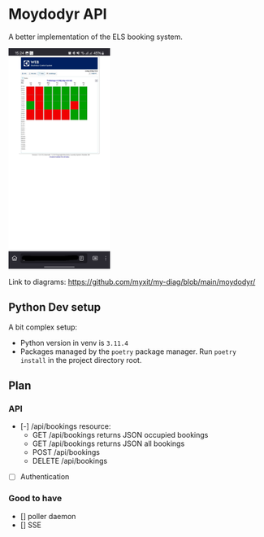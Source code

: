 # Moydodyr API
A better implementation of the ELS booking system.

<img src="./doc/images/Screenshot_20240518_152428_Firefox.jpg" alt="Old interface screenshot" width="200"/>

Link to diagrams: https://github.com/myxit/my-diag/blob/main/moydodyr/

## Python Dev setup
A bit complex setup:
 - Python version in venv is `3.11.4`
 - Packages managed by the `poetry` package manager. Run `poetry install` in the project directory root.

## Plan
### API
 - [-] /api/bookings resource:
    - GET /api/bookings returns JSON occupied bookings
    - GET /api/bookings returns JSON all bookings
    - POST /api/bookings
    - DELETE /api/bookings
 - [ ] Authentication 
### Good to have
 - [] poller daemon
 - [] SSE
